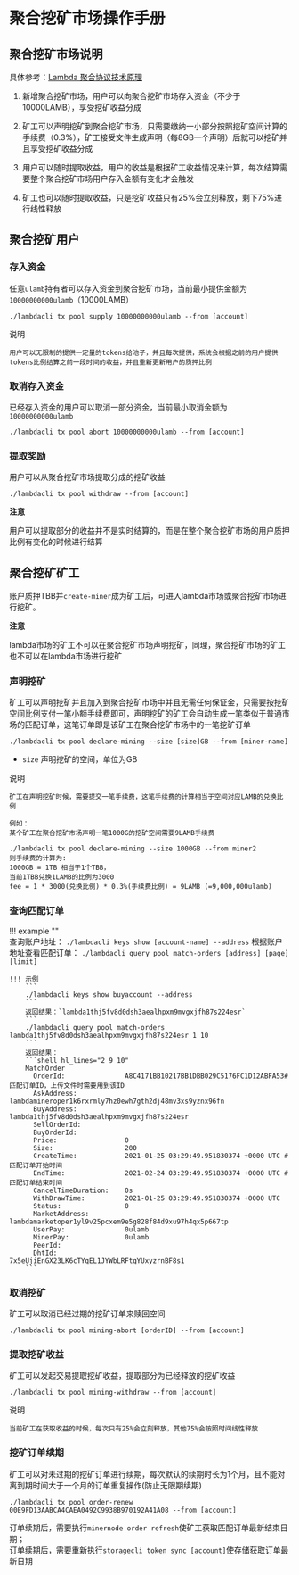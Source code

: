 # 聚合挖矿市场操作手册

## 聚合挖矿市场说明
具体参考：[Lambda 聚合协议技术原理](Poly-Mining-Protocol.md)  

1. 新增聚合挖矿市场，用户可以向聚合挖矿市场存入资金（不少于10000LAMB），享受挖矿收益分成

3. 矿工可以声明挖矿到聚合挖矿市场，只需要缴纳一小部分按照挖矿空间计算的手续费（0.3%），矿工接受文件生成声明（每8GB一个声明）后就可以挖矿并且享受挖矿收益分成

4. 用户可以随时提取收益，用户的收益是根据矿工收益情况来计算，每次结算需要整个聚合挖矿市场用户存入金额有变化才会触发

5. 矿工也可以随时提取收益，只是挖矿收益只有25%会立刻释放，剩下75%进行线性释放


## 聚合挖矿用户
### 存入资金

任意`ulamb`持有者可以存入资金到聚合挖矿市场，当前最小提供金额为`10000000000ulamb`（10000LAMB）

```
./lambdacli tx pool supply 10000000000ulamb --from [account]
```

说明
```
用户可以无限制的提供一定量的tokens给池子，并且每次提供，系统会根据之前的用户提供tokens比例结算之前一段时间的收益，并且重新更新用户的质押比例
```

### 取消存入资金

已经存入资金的用户可以取消一部分资金，当前最小取消金额为`10000000000ulamb`

```
./lambdacli tx pool abort 10000000000ulamb --from [account]
```

### 提取奖励

用户可以从聚合挖矿市场提取分成的挖矿收益

```
./lambdacli tx pool withdraw --from [account]
```

**注意**

用户可以提取部分的收益并不是实时结算的，而是在整个聚合挖矿市场的用户质押比例有变化的时候进行结算

## 聚合挖矿矿工
账户质押TBB并`create-miner`成为矿工后，可进入lambda市场或聚合挖矿市场进行挖矿。

**注意**

lambda市场的矿工不可以在聚合挖矿市场声明挖矿，同理，聚合挖矿市场的矿工也不可以在lambda市场进行挖矿

### 声明挖矿

矿工可以声明挖矿并且加入到聚合挖矿市场中并且无需任何保证金，只需要按挖矿空间比例支付一笔小额手续费即可，声明挖矿的矿工会自动生成一笔类似于普通市场的匹配订单，这笔订单即是该矿工在聚合挖矿市场中的一笔挖矿订单

```
./lambdacli tx pool declare-mining --size [size]GB --from [miner-name]
```

- `size` 声明挖矿的空间，单位为GB

说明
```
矿工在声明挖矿时候，需要提交一笔手续费，这笔手续费的计算相当于空间对应LAMB的兑换比例

例如：
某个矿工在聚合挖矿市场声明一笔1000G的挖矿空间需要9LAMB手续费

./lambdacli tx pool declare-mining --size 1000GB --from miner2
则手续费的计算为:
1000GB = 1TB 相当于1个TBB，
当前1TBB兑换1LAMB的比例为3000
fee = 1 * 3000(兑换比例) * 0.3%(手续费比例) = 9LAMB (=9,000,000ulamb)
```

### 查询匹配订单
!!! example ""  
    查询账户地址：
    ```
    ./lambdacli keys show [account-name] --address
    ```
    根据账户地址查看匹配订单：
    ```
    ./lambdacli query pool match-orders [address] [page] [limit]
    ```
        
    !!! 示例    
        ```
        ./lambdacli keys show buyaccount --address
        ```
        返回结果：`lambda1thj5fv8d0dsh3aealhpxm9mvgxjfh87s224esr`
        ```
        ./lambdacli query pool match-orders lambda1thj5fv8d0dsh3aealhpxm9mvgxjfh87s224esr 1 10
        ```
        返回结果：
        ```shell hl_lines="2 9 10"
        MatchOrder
          OrderId:               A8C4171BB10217BB1DBB029C5176FC1D12ABFA53#匹配订单ID，上传文件时需要用到该ID
          AskAddress:            lambdamineroper1k6rxrmly7hz0ewh7gth2dj48mv3xs9yznx96fn
          BuyAddress:            lambda1thj5fv8d0dsh3aealhpxm9mvgxjfh87s224esr
          SellOrderId:
          BuyOrderId:
          Price:                 0
          Size:                  200
          CreateTime:            2021-01-25 03:29:49.951830374 +0000 UTC #匹配订单开始时间
          EndTime:               2021-02-24 03:29:49.951830374 +0000 UTC #匹配订单结束时间
          CancelTimeDuration:    0s
          WithDrawTime:          2021-01-25 03:29:49.951830374 +0000 UTC
          Status:                0
          MarketAddress:         lambdamarketoper1yl9v25pcxem9e5g828f84d9xu97h4qx5p667tp
          UserPay:               0ulamb
          MinerPay:              0ulamb
          PeerId:
          DhtId:                 7x5eUjiEnGX23LK6cTYqEL1JYWbLRFtqYUxyzrnBF8s1
        ```

### 取消挖矿

矿工可以取消已经过期的挖矿订单来赎回空间

```
./lambdacli tx pool mining-abort [orderID] --from [account]
```

### 提取挖矿收益

矿工可以发起交易提取挖矿收益，提取部分为已经释放的挖矿收益

```
./lambdacli tx pool mining-withdraw --from [account]
```

说明
```
当前矿工在获取收益的时候，每次只有25%会立刻释放，其他75%会按照时间线性释放
```

### 挖矿订单续期

矿工可以对未过期的挖矿订单进行续期，每次默认的续期时长为1个月，且不能对离到期时间大于一个月的订单重复操作(防止无限期续期)

```
./lambdacli tx pool order-renew 00E9FD13AABCA4CAEA0492C9938B970192A41A08 --from [account]
```
订单续期后，需要执行`minernode order refresh`使矿工获取匹配订单最新结束日期；  
订单续期后，需要重新执行`storagecli token sync [account]`使存储获取订单最新日期 








